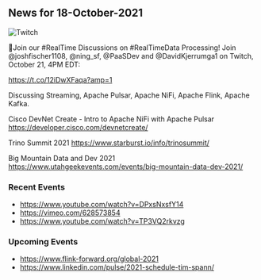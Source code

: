 ## News for 18-October-2021

![Twitch](https://pbs.twimg.com/media/FCAAeWrVQAIEdH-?format=jpg&name=small)

📣Join our #RealTime Discussions on #RealTimeData Processing!
Join @joshfischer1108, @ning_sf, @PaaSDev and @DavidKjerrumga1 on Twitch, October 21, 4PM EDT: 
 
https://t.co/12iDwXFaqa?amp=1

Discussing Streaming, Apache Pulsar, Apache NiFi, Apache Flink, Apache Kafka.

Cisco DevNet Create - Intro to Apache NiFi with Apache Pulsar
https://developer.cisco.com/devnetcreate/

Trino Summit 2021
https://www.starburst.io/info/trinosummit/

Big Mountain Data and Dev 2021
https://www.utahgeekevents.com/events/big-mountain-data-dev-2021/

### Recent Events

* https://www.youtube.com/watch?v=DPxsNxsfY14
* https://vimeo.com/628573854
* https://www.youtube.com/watch?v=TP3VQ2rkvzg


### Upcoming Events

* https://www.flink-forward.org/global-2021
* https://www.linkedin.com/pulse/2021-schedule-tim-spann/

